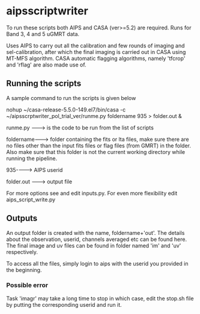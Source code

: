 # aipsscriptwriter

To run these scripts both AIPS and CASA (ver>=5.2) are required. 
Runs for Band 3, 4 and 5 uGMRT data.

Uses AIPS to carry out all the calibration and few rounds of imaging and sel-calibration, after which the final imaging is carried out in CASA using MT-MFS algorithm. CASA automatic flagging algorithms, namely 'tfcrop' and 'rflag' are also made use of.

## Running the scripts
A sample command to run the scripts is given below

nohup ~/casa-release-5.5.0-149.el7/bin/casa -c ~/aipsscrptwriter_pol_trial_ver/runme.py foldername 935 > folder.out &


runme.py ---> is the code to be run from the list of scripts

foldername---> folder containing the fits or lta files, make sure there are no files other than the input fits files or flag files (from GMRT) in the folder. Also make sure that this folder is not the current working directory while running the pipeline.

935----> AIPS userid

folder.out ---> output file

For more options see and edit inputs.py.
For even more flexibility edit aips_script_write.py

## Outputs

An output folder is created with the name, foldername+'out'. The details about the observation, userid, channels averaged etc can be found here. The final image and uv files can be found in folder named 'im' and 'uv' respectively. 

To access all the files, simply login to aips with the userid you provided in the beginning.



### Possible error

Task 'imagr' may take a long time to stop in which case, edit the stop.sh file by putting the corresponding userid and run it.
